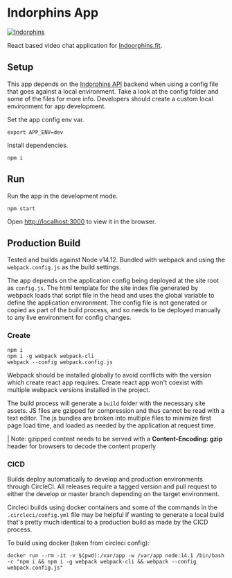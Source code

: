 # Indorphins App

[![Indorphins](https://circleci.com/gh/indorphins/app.svg?style=shield&circle-token=0247954f6bd2949f393c5e61054a6d4661cde2f7)](https://app.circleci.com/pipelines/github/indorphins/app)

React based video chat application for [Indoorphins.fit](https://indoorphins.fit).

## Setup

This app depends on the [Indorphins API](https://github.com/indorphins/api) backend when using a config file that goes against a local environment. Take a look at the config folder and some of the files for more info. Developers should create a custom local environment for app development.

Set the app config env var.

```
export APP_ENV=dev
```

Install dependencies.

```
npm i
```

## Run

Run the app in the development mode.

```
npm start
```

Open [http://localhost:3000](http://localhost:3000) to view it in the browser.

## Production Build

Tested and builds against Node v14.12. Bundled with webpack and using the `webpack.config.js` as the build settings.

The app depends on the application config being deployed at the site root as `config.js`. The html template for the site index file generated by webpack loads that script file in the head and uses the global variable to define the application environment. The config file is not generated or copied as part of the build process, and so needs to be deployed manually to any live environment for config changes.

### Create

```
npm i
npm i -g webpack webpack-cli
webpack --config webpack.config.js
```

Webpack should be installed globally to avoid conflicts with the version which create react app requires. Create react app won't coexist with multiple webpack versions installed in the project.

The build process will generate a `build` folder with the necessary site assets. JS files are gzipped for compression and thus cannot be read with a text editor. The js bundles are broken into multiple files to minimize first page load time, and loaded as needed by the application at request time.

| Note: gzipped content needs to be served with a **Content-Encoding: gzip** header for browsers to decode the content properly

### CICD

Builds deploy automatically to develop and production environments through CircleCI. All releases require a tagged version and pull request to either the develop or master branch depending on the target environment.

Circleci builds using docker containers and some of the commands in the `.circleci/config.yml` file may be helpful if wanting to generate a local build that's pretty much identical to a production build as made by the CICD process.

To build using docker (taken from circleci config):

```
docker run --rm -it -v $(pwd):/var/app -w /var/app node:14.1 /bin/bash -c "npm i && npm i -g webpack webpack-cli && webpack --config webpack.config.js"
```